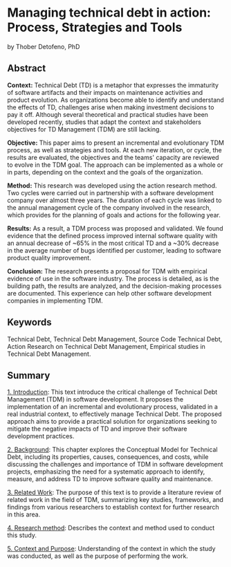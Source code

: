 # Managing technical debt in action: Process, Strategies and Tools
by Thober Detofeno, PhD
## Abstract
<b>Context:</b> Technical Debt (TD) is a metaphor that expresses the immaturity of software artifacts and their impacts on maintenance activities and product evolution. As organizations become able to identify and understand the effects of TD, challenges arise when making investment decisions to pay it off. Although several theoretical and practical studies have been developed recently, studies that adapt the context and stakeholders objectives for TD Management (TDM) are still lacking.

<b>Objective:</b> This paper aims to present an incremental and evolutionary TDM process, as well as strategies and tools. At each new iteration, or cycle, the results are evaluated, the objectives and the teams' capacity are reviewed to evolve in the TDM goal. The approach can be implemented as a whole or in parts, depending on the context and the goals of the organization.

<b>Method:</b> This research was developed using the action research method. Two cycles were carried out in partnership with a software development company over almost three years. The duration of each cycle was linked to the annual management cycle of the company involved in the research, which provides for the planning of goals and actions for the following year.

<b>Results:</b> As a result, a TDM process was proposed and validated. We found evidence that the defined process improved internal software quality with an annual decrease of ~65% in the most critical TD and a ~30% decrease in the average number of bugs identified per customer, leading to software product quality improvement.

<b>Conclusion:</b> The research presents a proposal for TDM with empirical evidence of use in the software industry. The process is detailed, as is the building path, the results are analyzed, and the decision-making processes are documented. This experience can help other software development companies in implementing TDM.

## Keywords 
Technical Debt, Technical Debt Management, Source Code Technical Debt, Action Research on Technical Debt Management, Empirical studies in Technical Debt Management.

## Summary


[1. Introduction](https://github.com/ThoberDetofeno/Managing-Technical-Debt-in-action/blob/main/1.%20Introduction.md): This text introduce the critical challenge of Technical Debt Management (TDM) in software development. It proposes the implementation of an incremental and evolutionary process, validated in a real industrial context, to effectively manage Technical Debt. The proposed approach aims to provide a practical solution for organizations seeking to mitigate the negative impacts of TD and improve their software development practices.

[2. Background](https://github.com/ThoberDetofeno/Managing-Technical-Debt-in-action/blob/main/2.%20Background.md): This chapter explores the Conceptual Model for Technical Debt, including its properties, causes, consequences, and costs, while discussing the challenges and importance of TDM in software development projects, emphasizing the need for a systematic approach to identify, measure, and address TD to improve software quality and maintenance.

[3. Related Work](https://github.com/ThoberDetofeno/Managing-Technical-Debt-in-action/blob/main/3.%20Related%20Work.md): The purpose of this text is to provide a literature review of related work in the field of TDM, summarizing key studies, frameworks, and findings from various researchers to establish context for further research in this area.

[4. Research method](https://github.com/ThoberDetofeno/Managing-Technical-Debt-in-action/blob/main/4.%20Research%20method.md): Describes the context and method used to conduct this study.

[5. Context and Purpose](https://github.com/ThoberDetofeno/Managing-Technical-Debt-in-action/blob/main/5.%20Context%20and%20Purpose.md): Understanding of the context in which the study was conducted, as well as the purpose of performing the work.
